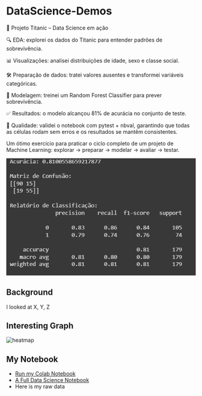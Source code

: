 # DataScience-Demos

🚢 Projeto Titanic – Data Science em ação

🔍 EDA: explorei os dados do Titanic para entender padrões de sobrevivência.

📊 Visualizações: analisei distribuições de idade, sexo e classe social.

🛠 Preparação de dados: tratei valores ausentes e transformei variáveis categóricas.

🌲 Modelagem: treinei um Random Forest Classifier para prever sobrevivência.

✅ Resultados: o modelo alcançou 81% de acurácia no conjunto de teste.

🧪 Qualidade: validei o notebook com pytest + nbval, garantindo que todas as células rodam sem erros e os resultados se mantêm consistentes.

Um ótimo exercício para praticar o ciclo completo de um projeto de Machine Learning: explorar → preparar → modelar → avaliar → testar.


![Métricas de avaliação](metrics.png)

## Background

I looked at X, Y, Z

## Interesting Graph

![heatmap](https://user-images.githubusercontent.com/58792/150622062-90922e87-a62d-449e-8994-28233e47c81e.png)


## My Notebook

* [Run my Colab Notebook](https://colab.research.google.com/drive/1jH-0nJX2s9Xaev6RcoGnCo2HaEUOU0ge?usp=sharing)
* [A Full Data Science Notebook](https://github.com/pablicio/Data-science-demos/blob/main/Titanic_simple_test.ipynb)
* Here is my raw data
